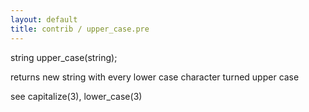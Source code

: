 ```yaml
---
layout: default
title: contrib / upper_case.pre
---
```



string upper_case(string);

returns new string with every lower case character turned upper case

see capitalize(3), lower_case(3)
